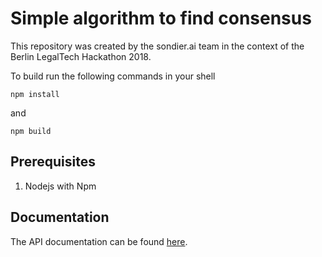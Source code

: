 # Simple algorithm to find consensus

This repository was created by the sondier.ai team in the context of the Berlin LegalTech Hackathon 2018.

To build run the following commands in your shell

`npm install`

and 

`npm build`  

## Prerequisites

1. Nodejs with Npm

## Documentation

The API documentation can be found [here](docs/index.html).
 